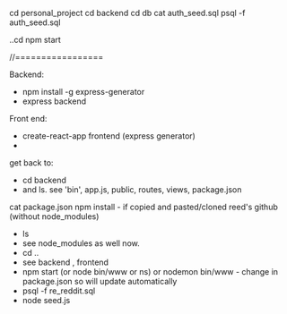 cd personal_project
cd backend
cd db
cat auth_seed.sql
psql -f auth_seed.sql

..cd
npm start

//=================

Backend:
- npm install -g express-generator
- express backend


Front end:
- create-react-app frontend (express generator)
-

get back to:
- cd backend
- and ls. see 'bin', app.js, public, routes, views, package.json

cat package.json
npm install - if copied and pasted/cloned reed's github (without node_modules)

- ls
- see node_modules as well now.
- cd ..
- see backend , frontend
- npm start   (or node bin/www or ns)   or nodemon bin/www - change in package.json so will update automatically
- psql -f re_reddit.sql
- node seed.js
